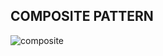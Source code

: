 ## COMPOSITE PATTERN

![composite](https://github.com/LeticiaSan/BERTOTI/assets/62018632/cb94d2bd-0c94-46b7-906a-ca2c37adaf0a)
